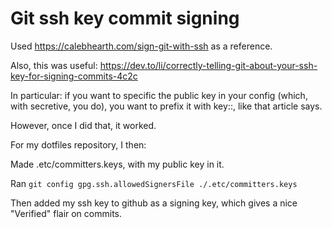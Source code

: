 # Git ssh key commit signing

Used https://calebhearth.com/sign-git-with-ssh as a reference.

Also, this was useful: https://dev.to/li/correctly-telling-git-about-your-ssh-key-for-signing-commits-4c2c

In particular: if you want to specific the public key in your config (which, with secretive, you do), you want to prefix it with key::, like that article says.

However, once I did that, it worked.

For my dotfiles repository, I then:

Made .etc/committers.keys, with my public key in it.

Ran `git config gpg.ssh.allowedSignersFile ./.etc/committers.keys`

Then added my ssh key to github as a signing key, which gives a nice "Verified" flair on commits.



